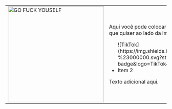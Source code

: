 <table>
  <tr>
    <td>
      <img src="https://media.tenor.com/y5KVwUHOv-0AAAAj/rei-rei-plush.gif" alt="GO FUCK YOUSELF" width="300" height="300"/>
    </td>
    <td>
      <p>Aqui você pode colocar as informações que quiser ao lado da imagem.</p>
      <ul>
        ![TikTok](https://img.shields.io/badge/TikTok-%23000000.svg?style=for-the-badge&logo=TikTok&logoColor=white)
        <li>Item 2</li>
      </ul>
      <p>Texto adicional aqui.</p><picture>
        <i class="devicon-github-original"></i>
  </td>
  </tr>
</table>
